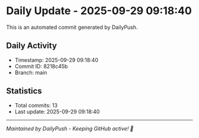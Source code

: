 # Daily Update - 2025-09-29 09:18:40

This is an automated commit generated by DailyPush.

## Daily Activity
- Timestamp: 2025-09-29 09:18:40
- Commit ID: 8218c45b
- Branch: main

## Statistics
- Total commits: 13
- Last update: 2025-09-29 09:18:40

---
*Maintained by DailyPush - Keeping GitHub active! 🚀*
